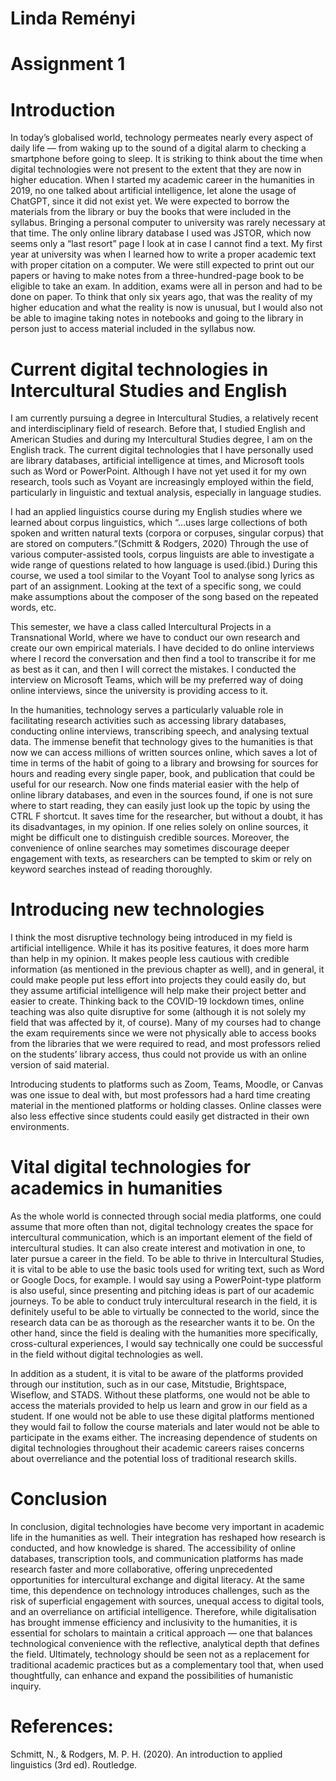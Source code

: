 # Linda Reményi
# Assignment 1

# Introduction

In today’s globalised world, technology permeates nearly every aspect of daily life — from waking up to the sound of a digital alarm to checking a smartphone before going to sleep. It is striking to think about the time when digital technologies were not present to the extent that they are now in higher education. When I started my academic career in the humanities in 2019, no one talked about artificial intelligence, let alone the usage of ChatGPT, since it did not exist yet. We were expected to borrow the materials from the library or buy the books that were included in the syllabus. Bringing a personal computer to university was rarely necessary at that time. The only online library database I used was JSTOR, which now seems only a “last resort” page I look at in case I cannot find a text. My first year at university was when I learned how to write a proper academic text with proper citation on a computer. We were still expected to print out our papers or having to make notes from a three-hundred-page book to be eligible to take an exam. In addition, exams were all in person and had to be done on paper. To think that only six years ago, that was the reality of my higher education and what the reality is now is unusual, but I would also not be able to imagine taking notes in notebooks and going to the library in person just to access material included in the syllabus now. 

# Current digital technologies in Intercultural Studies and English

I am currently pursuing a degree in Intercultural Studies, a relatively recent and interdisciplinary field of research. Before that, I studied English and American Studies and during my Intercultural Studies degree, I am on the English track. The current digital technologies that I have personally used are library databases, artificial intelligence at times, and Microsoft tools such as Word or PowerPoint. Although I have not yet used it for my own research, tools such as Voyant are increasingly employed within the field, particularly in linguistic and textual analysis, especially in language studies. 

I had an applied linguistics course during my English studies where we learned about corpus linguistics, which “…uses large collections of both spoken and written natural texts (corpora or corpuses, singular corpus) that are stored on computers.”(Schmitt & Rodgers, 2020) Through the use of various computer-assisted tools, corpus linguists are able to investigate a wide range of questions related to how language is used.(ibid.) During this course, we used a tool similar to the Voyant Tool to analyse song lyrics as part of an assignment. Looking at the text of a specific song, we could make assumptions about the composer of the song based on the repeated words, etc.

This semester, we have a class called Intercultural Projects in a Transnational World, where we have to conduct our own research and create our own empirical materials. I have decided to do online interviews where I record the conversation and then find a tool to transcribe it for me as best as it can, and then I will correct the mistakes. I conducted the interview on Microsoft Teams, which will be my preferred way of doing online interviews, since the university is providing access to it.

In the humanities, technology serves a particularly valuable role in facilitating research activities such as accessing library databases, conducting online interviews, transcribing speech, and analysing textual data. The immense benefit that technology gives to the humanities is that now we can access millions of written sources online, which saves a lot of time in terms of the habit of going to a library and browsing for sources for hours and reading every single paper, book, and publication that could be useful for our research. Now one finds material easier with the help of online library databases, and even in the sources found, if one is not sure where to start reading, they can easily just look up the topic by using the CTRL F shortcut. It saves time for the researcher, but without a doubt, it has its disadvantages, in my opinion. If one relies solely on online sources, it might be difficult one to distinguish credible sources. Moreover, the convenience of online searches may sometimes discourage deeper engagement with texts, as researchers can be tempted to skim or rely on keyword searches instead of reading thoroughly.

# Introducing new technologies

I think the most disruptive technology being introduced in my field is artificial intelligence. While it has its positive features, it does more harm than help in my opinion.  It makes people less cautious with credible information (as mentioned in the previous chapter as well), and in general, it could make people put less effort into projects they could easily do, but they assume artificial intelligence will help make their project better and easier to create. 
Thinking back to the COVID-19 lockdown times, online teaching was also quite disruptive for some (although it is not solely my field that was affected by it, of course). Many of my courses had to change the exam requirements since we were not physically able to access books from the libraries that we were required to read, and most professors relied on the students’ library access, thus could not provide us with an online version of said material. 

Introducing students to platforms such as Zoom, Teams, Moodle, or Canvas was one issue to deal with, but most professors had a hard time creating material in the mentioned platforms or holding classes. Online classes were also less effective since students could easily get distracted in their own environments. 

# Vital digital technologies for academics in humanities

As the whole world is connected through social media platforms, one could assume that more often than not, digital technology creates the space for intercultural communication, which is an important element of the field of intercultural studies. It can also create interest and motivation in one, to later pursue a career in the field. To be able to thrive in Intercultural Studies, it is vital to be able to use the basic tools used for writing text, such as Word or Google Docs, for example. I would say using a PowerPoint-type platform is also useful, since presenting and pitching ideas is part of our academic journeys. To be able to conduct truly intercultural research in the field, it is definitely useful to be able to virtually be connected to the world, since the research data can be as thorough as the researcher wants it to be.  On the other hand, since the field is dealing with the humanities more specifically, cross-cultural experiences, I would say technically one could be successful in the field without digital technologies as well.

In addition as a student, it is vital to be aware of the platforms provided through our institution, such as in our case, Mitstudie, Brightspace, Wiseflow, and STADS. Without these platforms, one would not be able to access the materials provided to help us learn and grow in our field as a student. If one would not be able to use these digital platforms mentioned they would fail to follow the course materials and later would not be able to participate in the exams either. The increasing dependence of students on digital technologies throughout their academic careers raises concerns about overreliance and the potential loss of traditional research skills.

# Conclusion

In conclusion, digital technologies have become very important in academic life in the humanities as well. Their integration has reshaped how research is conducted, and how knowledge is shared. The accessibility of online databases, transcription tools, and communication platforms has made research faster and more collaborative, offering unprecedented opportunities for intercultural exchange and digital literacy. At the same time, this dependence on technology introduces challenges, such as the risk of superficial engagement with sources, unequal access to digital tools, and an overreliance on artificial intelligence. Therefore, while digitalisation has brought immense efficiency and inclusivity to the humanities, it is essential for scholars to maintain a critical approach — one that balances technological convenience with the reflective, analytical depth that defines the field. Ultimately, technology should be seen not as a replacement for traditional academic practices but as a complementary tool that, when used thoughtfully, can enhance and expand the possibilities of humanistic inquiry.

# References:
Schmitt, N., & Rodgers, M. P. H. (2020). An introduction to applied linguistics (3rd ed). Routledge.

